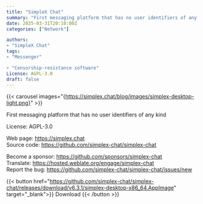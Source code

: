 ```yaml
---
title: "SimpleX Chat"
summary: "First messaging platform that has no user identifiers of any kind"
date: 2025-03-31T20:10:00Z
categories: ["Network"]

authors:
- "SimpleX Chat"
tags: 
- "Messenger"

- "Censorship-resistance software"
License: AGPL-3.0
draft: false
---
```


{{< carousel images="{https://simplex.chat/blog/images/simplex-desktop-light.png}" >}}

First messaging platform that has no user identifiers of any kind

License: AGPL-3.0

Web page: <https://simplex.chat>  
Source code: <https://github.com/simplex-chat/simplex-chat>

Become a sponsor: <https://github.com/sponsors/simplex-chat>  
Translate: <https://hosted.weblate.org/engage/simplex-chat>  
Report the bug: <https://github.com/simplex-chat/simplex-chat/issues/new>  

{{< button href="https://github.com/simplex-chat/simplex-chat/releases/download/v6.3.1/simplex-desktop-x86_64.AppImage" target="_blank">}}
Download
{{< /button >}}